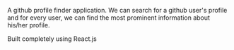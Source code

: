 A github profile finder application. We can search for a github user's profile
and for every user, we can find the most prominent information about his/her profile.

Built completely using React.js